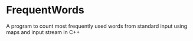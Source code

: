 # FrequentWords
A program to count most frequently used words from standard input using maps and input stream in C++
